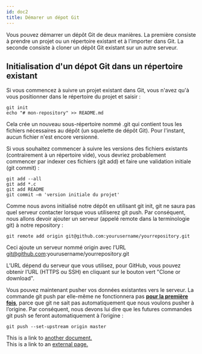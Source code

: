```yaml
---
id: doc2
title: Démarer un dépot Git
---
```


Vous pouvez démarrer un dépôt Git de deux manières. La première consiste à prendre un projet ou un répertoire existant et à l'importer dans Git. La seconde consiste à cloner un dépôt Git existant sur un autre serveur.

## Initialisation d'un dépot Git dans un répertoire existant

Si vous commencez à suivre un projet existant dans Git, vous n'avez qu'à vous positionner dans le répertoire du projet et saisir :

```
git init
echo "# mon-repository" >> README.md
```

Cela crée un nouveau sous-répertoire nommé .git qui contient tous les fichiers nécessaires au dépôt (un squelette de dépôt Git). Pour l'instant, aucun fichier n'est encore versionné.

Si vous souhaitez commencer à suivre les versions des fichiers existants (contrairement à un répertoire vide), vous devriez probablement commencer par indexer ces fichiers (git add) et faire une validation initiale (git commit) :

```
git add --all
git add *.c
git add README
git commit –m 'version initiale du projet'
```

Comme nous avons initialisé notre dépôt en utilisant git init, git ne saura pas quel serveur contacter lorsque vous utiliserez git push. Par conséquent, nous allons devoir ajouter un serveur (appelé remote dans la terminologie git) à notre repository :

```
git remote add origin git@github.com:yourusername/yourrepository.git
```

Ceci ajoute un serveur nommé origin avec l’URL git@github.com:yourusername/yourrepository.git

L’URL dépend du serveur que vous utilisez, pour GitHub, vous pouvez obtenir l’URL (HTTPS ou SSH) en cliquant sur le bouton vert "Clone or download".

Vous pouvez maintenant pusher vos données existantes vers le serveur. La commande git push par elle-même ne fonctionnera pas **<u>pour la première fois</u>**, parce que git ne sait pas automatiquement que nous voulons pusher à l’origine. Par conséquent, nous devons lui dire que les futures commandes git push se feront automatiquement à l’origine :

```
git push --set-upstream origin master
```

This is a link to [another document.](doc3.md)  
This is a link to an [external page.](http://www.example.com)
